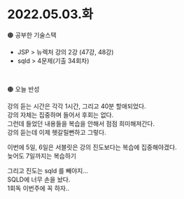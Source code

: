 # 2022.05.03.화

🟠 공부한 기술스택

- JSP > 뉴렉처 강의 2강 (47강, 48강)  
- sqld > 4문제(기출 34회차)  
<br>

🟠 오늘 반성  

강의 듣는 시간은 각각 1시간, 그리고 40분 할애되었다.  
강의 자체는 집중하며 들어서 후회는 없다.  
그런데 들었던 내용들을 복습을 안해서 점점 희미해져간다.  
강의 듣는데 이제 헷갈릴뻔하고 그렇다.  

이번에 5일, 6일은 서블릿은 강의 진도보다는 복습에 집중해야겠다.  
늦어도 7일까지는 복습하기  

그리고 진도는 sqld 를 빼야지...  
SQLD에 너무 손을 놨다.  
1회독 이번주에 꼭 하자..  
